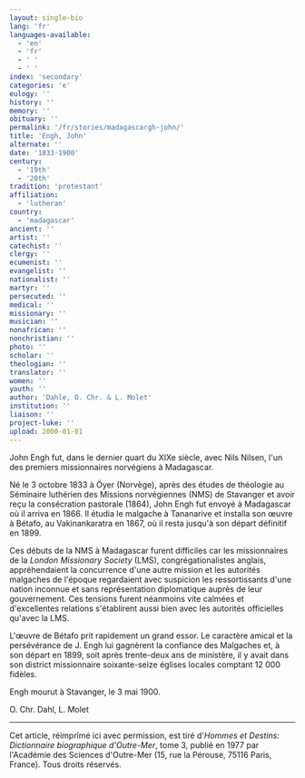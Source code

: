 ```yaml
---
layout: single-bio
lang: 'fr'
languages-available:
  - 'en'
  - 'fr'
  - ' '
  - ' '
index: 'secondary'
categories: 'e'
eulogy: ''
history: ''
memory: ''
obituary: ''
permalink: '/fr/stories/madagascargh-john/'
title: 'Engh, John'
alternate: ''
date: '1833-1900'
century:
  - '19th'
  - '20th'
tradition: 'protestant'
affiliation:
  - 'lutheran'
country:
  - 'madagascar'
ancient: ''
artist: ''
catechist: ''
clergy: ''
ecumenist: ''
evangelist: ''
nationalist: ''
martyr: ''
persecuted: ''
medical: ''
missionary: ''
musician: ''
nonafrican: ''
nonchristian: ''
photo: ''
scholar: ''
theologian: ''
translator: ''
women: ''
youth: ''
author: 'Dahle, O. Chr. & L. Molet'
institution: ''
liaison: ''
project-luke: ''
upload: 2000-01-01
---
```



John Engh fut, dans le dernier quart du XIXe siècle, avec Nils Nilsen, l'un des premiers missionnaires norvégiens à Madagascar.

Né le 3 octobre 1833 à Öyer (Norvège), après des études de théologie au Séminaire luthérien des Missions norvégiennes (NMS) de Stavanger et avoir reçu la consécration pastorale (1864), John Engh fut envoyé à Madagascar où il arriva en 1866. Il étudia le malgache à Tananarive et installa son œuvre à Bétafo, au Vakinankaratra en 1867, où il resta jusqu'à son départ définitif en 1899.

Ces débuts de la NMS à Madagascar furent difficiles car les missionnaires de la *London Missionary Society* (LMS), congrégationalistes anglais, appréhendaient la concurrence d'une autre mission et les autorités malgaches de l'époque regardaient avec suspicion les ressortissants d'une nation inconnue et sans représentation diplomatique auprès de leur gouvernement. Ces tensions furent néanmoins vite calmées et d'excellentes relations s'établirent aussi bien avec les autorités officielles qu'avec la LMS.

L'œuvre de Bétafo prit rapidement un grand essor. Le caractère amical et la persévérance de J. Engh lui gagnèrent la confiance des Malgaches et, à son départ en 1899, soit après trente-deux ans de ministère, il y avait dans son district missionnaire soixante-seize églises locales comptant 12 000 fidèles.

Engh mourut à Stavanger, le 3 mai 1900.

O. Chr. Dahl, L. Molet

---

Cet article, réimprîmé ici avec permission, est tiré d'*Hommes et Destins: Dictionnaire biographique d'Outre-Mer*, tome 3, publié en 1977 par l'Académie des Sciences d'Outre-Mer (15, rue la Pérouse, 75116 Paris, France). Tous droits réservés.